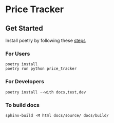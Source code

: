# Price Tracker

## Get Started

Install poetry by following these [steps](https://python-poetry.org/docs/#installation)

### For Users

```
poetry install
poetry run python price_tracker
```

### For Developers

```
poetry install --with docs,test,dev
```

### To build docs

```
sphinx-build -M html docs/source/ docs/build/
```
